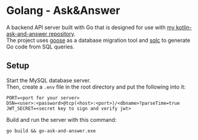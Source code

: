 # Golang - Ask&Answer
A backend API server built with Go that is designed for use with [my kotlin-ask-and-answer repository](https://github.com/vuezy/kotlin-ask-and-answer).\
The project uses [goose](https://github.com/pressly/goose) as a database migration tool and [sqlc](https://github.com/sqlc-dev/sqlc) to generate Go code from SQL queries.

## Setup
Start the MySQL database server.\
Then, create a `.env` file in the root directory and put the following into it:
```
PORT=<port for your server>
DSN=<user>:<password>@tcp(<host>:<port>)/<dbname>?parseTime=true
JWT_SECRET=<secret key to sign and verify jwt>
```

Build and run the server with this command:
```
go build && go-ask-and-answer.exe
```